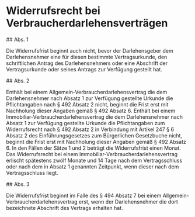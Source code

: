 # Widerrufsrecht bei Verbraucherdarlehensverträgen



\#\# Abs. 1

 Die Widerrufsfrist beginnt auch nicht, bevor der Darlehensgeber dem Darlehensnehmer eine für diesen bestimmte Vertragsurkunde, den schriftlichen Antrag des Darlehensnehmers oder eine Abschrift der Vertragsurkunde oder seines Antrags zur Verfügung gestellt hat.

\#\# Abs. 2

 Enthält bei einem Allgemein\-Verbraucherdarlehensvertrag die dem Darlehensnehmer nach Absatz 1 zur Verfügung gestellte Urkunde die Pflichtangaben nach § 492 Absatz 2 nicht, beginnt die Frist erst mit Nachholung dieser Angaben gemäß § 492 Absatz 6\. Enthält bei einem Immobiliar\-Verbraucherdarlehensvertrag die dem Darlehensnehmer nach Absatz 1 zur Verfügung gestellte Urkunde die Pflichtangaben zum Widerrufsrecht nach § 492 Absatz 2 in Verbindung mit Artikel 247 § 6 Absatz 2 des Einführungsgesetzes zum Bürgerlichen Gesetzbuche nicht, beginnt die Frist erst mit Nachholung dieser Angaben gemäß § 492 Absatz 6\. In den Fällen der Sätze 1 und 2 beträgt die Widerrufsfrist einen Monat. Das Widerrufsrecht bei einem Immobiliar\-Verbraucherdarlehensvertrag erlischt spätestens zwölf Monate und 14 Tage nach dem Vertragsschluss oder nach dem in Absatz 1 genannten Zeitpunkt, wenn dieser nach dem Vertragsschluss liegt.

\#\# Abs. 3

 Die Widerrufsfrist beginnt im Falle des § 494 Absatz 7 bei einem Allgemein\-Verbraucherdarlehensvertrag erst, wenn der Darlehensnehmer die dort bezeichnete Abschrift des Vertrags erhalten hat. 


